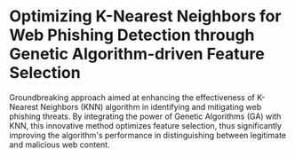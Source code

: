 # Optimizing K-Nearest Neighbors for Web Phishing Detection through Genetic Algorithm-driven Feature Selection
  Groundbreaking approach aimed at enhancing the effectiveness of K-Nearest Neighbors (KNN) algorithm in identifying and mitigating web phishing threats. By integrating the power of Genetic Algorithms (GA) with KNN, this innovative method optimizes feature selection, thus significantly improving the algorithm's performance in distinguishing between legitimate and malicious web content.
